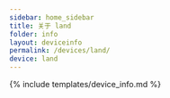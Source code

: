 ```yaml
---
sidebar: home_sidebar
title: 关于 land
folder: info
layout: deviceinfo
permalink: /devices/land/
device: land
---
```

{% include templates/device_info.md %}
